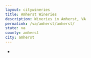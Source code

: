 ```yaml
---
layout: citywineries
title: Amherst Wineries
description: Wineries in Amherst, VA
permalink: /va/amherst/amherst/
state: va
county: amherst
city: amherst
---
```

-
